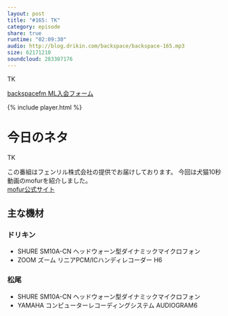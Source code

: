 ```yaml
---
layout: post
title: "#165: TK"
category: episode
share: true
runtime: "02:09:30"
audio: http://blog.drikin.com/backspace/backspace-165.mp3
size: 62171210
soundcloud: 283307176
---
```


TK

[backspacefm ML入会フォーム](http://backspace.us11.list-manage.com/subscribe?u=09c933bd3997c1d16dbed156a&id=84b6529b91)

{% include player.html %}

# 今日のネタ

TK

この番組はフェンリル株式会社の提供でお届けしております。
今回は犬猫10秒動画のmofurを紹介しました。  
[mofur公式サイト](https://mofur.tv/)


## 主な機材

### ドリキン

* SHURE  SM10A-CN ヘッドウォーン型ダイナミックマイクロフォン
* ZOOM ズーム リニアPCM/ICハンディレコーダー H6

### 松尾

* SHURE  SM10A-CN ヘッドウォーン型ダイナミックマイクロフォン
* YAMAHA コンピューターレコーディングシステム AUDIOGRAM6
